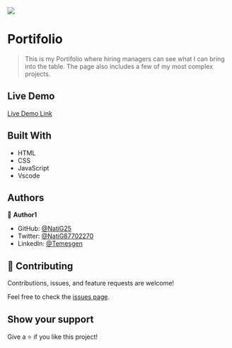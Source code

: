 ![](https://img.shields.io/badge/Microverse-blueviolet)

# Portifolio

>This is my Portifolio where hiring managers can see what I can bring into the table. The page also includes a few of my most complex projects.

## Live Demo

[Live Demo Link](https://natig25.github.io/Portifolio/)

## Built With

- HTML
- CSS
- JavaScript
- Vscode

## Authors

👤 **Author1**

- GitHub: [@NatiG25](https://github.com/NatiG25)
- Twitter: [@NatiG87702270](https://twitter.com/NatiG87702270)
- LinkedIn: [@Temesgen](https://linkedin.com/in/nati.g5684@gmail.com)

## 🤝 Contributing

Contributions, issues, and feature requests are welcome!

Feel free to check the [issues page](../../issues/).

## Show your support

Give a ⭐️ if you like this project!
